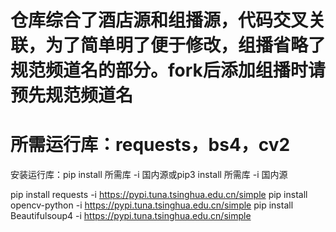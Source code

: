 # 仓库综合了酒店源和组播源，代码交叉关联，为了简单明了便于修改，组播省略了规范频道名的部分。fork后添加组播时请预先规范频道名

# 所需运行库：requests，bs4，cv2

安装运行库：pip install 所需库 -i 国内源或pip3 install 所需库 -i 国内源

pip install requests -i https://pypi.tuna.tsinghua.edu.cn/simple
pip install opencv-python -i https://pypi.tuna.tsinghua.edu.cn/simple
pip install Beautifulsoup4 -i https://pypi.tuna.tsinghua.edu.cn/simple


